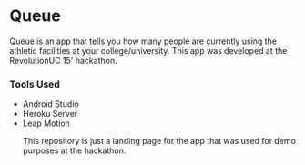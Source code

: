# Queue

Queue is an app that tells you how many people are currently using the athletic facilities at your college/university. This app was developed at the RevolutionUC 15' hackathon.

<h3>Tools Used</h3>
<ul>
<li>Android Studio</li>
<li>Heroku Server</li>
<li>Leap Motion</li>

This repository is just a landing page for the app that was used for demo purposes at the hackathon.
